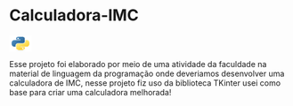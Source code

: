 # Calculadora-IMC
<img align="center" alt="Rafa-Python" height="30" width="40" src="https://raw.githubusercontent.com/devicons/devicon/master/icons/python/python-original.svg">
  
Esse projeto foi elaborado por meio de uma atividade da faculdade na material de linguagem da programação onde deveriamos desenvolver uma calculadora de IMC, nesse projeto fiz uso  da biblioteca TKinter usei como base para criar uma calculadora  melhorada!
